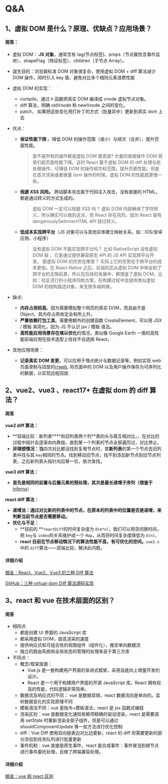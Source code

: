 # Q&A

## 1、虚拟 DOM 是什么？原理、优缺点？应用场景？

#### 简答：

-   虚拟 DOM： **JS 对象**，通常含有 tag(节点标签)、props（节点属性含事件监听）、shapeFlag（特征标签）、children（子节点 Array）。
-   诞生目的：浏览器标准 DOM 对象很复杂，使用虚拟 DOM + diff 算法减少 DOM 操作，同时引入 key 值，避免对比多个相同元素浪费性能
-   虚拟 DOM 的实现：

    -   compile，通过 h 函数把真实 DOM 编译成 vnode 虚拟节点对象。
    -   diff 算法，明确 oldVnode 和 newVnode 之间的变化。
    -   patch， 如果把这些变化用打补丁的方式（批量异步）更新到真实 dom 上去

-   优点：

    -   **保证性能下限** 。降低 DOM 的操作范围（减小）与频次（合并），提升页面性能。

        > 是不是所有的操作都是虚拟 DOM 更高效?
        > 大量的直接操作 DOM 容易引起页面性能下降。这时 React 基于虚拟 DOM 的 diff 处理与批处理操作，可降低 DOM 的操作频次和范围，提升页面性能。但是在首次渲染或者微量 dom 操作的时候，虚拟 DOM 的性能就更慢一些。

    -   **规避 XSS 风险。** 跨站脚本攻击属于代码注入攻击，没有直接的 HTML，都是通过转义的方式生成的。

        > 虚拟 DOM 一定可以规避 XSS 吗？
        > 虚拟 DOM 内部确保了字符转义，所以确实可以做到这点，但 React 存在风险，因为 React 留有 dangerouslySetInnerHTML API 绕过转义。

    -   **低成本实现跨平台**（JS 对象可以与其他实体建立映射关系，如：IOS/安卓应用、小程序）

        > 没有虚拟 DOM 不能实现跨平台吗？
        > 比如 NativeScript 没有虚拟 DOM 层 ，它是通过提供兼容原生 API 的 JS API 实现跨平台开发。
        > 那虚拟 DOM 的优势在哪里？
        > 实际上它的优势在于跨平台的成本更低。在 React Native 之后，前端社区从虚拟 DOM 中体会到了跨平台的无限前景，所以在后续的发展中，都借鉴了虚拟 DOM。比如：社区流行的小程序同构方案，在构建过程中会提供类似虚拟 DOM 的结构描述对象，来支撑多端转换。

-   缺点:

    -   **内存占用较高**。因为需要模拟整个网页的真实 DOM，而且由于是 Object，其内存占用肯定会有所上升。
    -   **严重依赖打包工具**。需要用额外的创建函数 CreateElement，可以用 JSX / 模板 来简化，因为 JS 不认识 jsx / 模板 语法。
    -   **高性能应用场景存在难以优化**的情况，类似像 Google Earth 一类的高性能前端应用在技术选型上往往不会选择 React。

-   其他应用场景：

    -   **记录真实 DOM 变更**。可以应用于埋点统计与数据记录等。例如实现 web 页面录制与回放的[rrweb](https://github.com/rrweb-io/rrweb), 将⻚⾯中的 DOM 以及⽤户操作保存为可序列化的数据，以实现远程回放.

## 2、vue2、vue3 、react17+ 在虚拟 dom 的 diff 算法？

#### 简答

**vue2 diff 算法：**

-   **双端比较：新列表\*\***和旧列表两个列\*\*表的头与尾互相对比，，在对比的过程中指针会逐渐向内靠拢，直到某一个列表的节点全部遍历过，对比停止。
-   **非理想情况：当**四次对比都没找到复用节点时，拿**新列表**的第一个节点去旧列表中找与其 `key`相同的节点。找到移动旧节点，找不到添加新节点到旧节点列表，之后新列表头指针向后移一位，依次查找。

**vue3 diff 算法：**

-   **首先是相同的前置与后置元素的预处理，其次是最长递增子序列（借鉴于**[inferno](https://link.juejin.cn/?target=https%3A%2F%2Fgithub.com%2Finfernojs%2Finferno "https://github.com/infernojs/inferno")）

**react diff 算法：**

-   **递增法：通过对比新的列表中的节点，在原本的列表中的位置是否是递增，来判断当前节点是否需要移动。**
-   **优化与不足：**
    -   **目前的 **`reactDiff`的时间复杂度为 `O(m*n)`，我们可以用空间换时间，把 `key`与 `index`的关系维护成一个 `Map`，从而将时间复杂度降低为 `O(n)。`
    -   **react 目前在节点移动情况下的算法性能不高，有可优化的空间。**`vue2.x`中的 `diff`算法——双端比较，解决此问题。

#### 详细介绍

[掘金：React、Vue2、Vue3 的三种 Diff 算法](https://juejin.cn/post/6919376064833667080)

[GitHub：三种 virtual-dom Diff 算法源码实现](https://github.com/sunyanzhe/virtual-dom/tree/master/src/diff)

## 3、react 和 vue 在技术层面的区别？

#### 简答

-   相同点
    -   都是创建 UI 界面的 JavaScript 库
    -   都采用虚拟 DOM，提高渲染的速度
    -   提供响应式和可组合性的视图组件（组件化），推崇单向数据流
    -   独立的路由系统和全局状态的管理的处理来自于第三方库
-   不同点：
    -   概念/框架层面：
        -   Vue.js 是一套构建用户界面的渐进式框架，采用自底向上增量开发的设计。
        -   React 是一个用于构建用户界面的开源 JavaScript 库。React 拥有较高的性能，代码逻辑非常简单。
    -   数据流及响应式的不同： vue 是数据双绑，react 数据流向是单向的。监听数据变化的实现原理不同
    -   模板语法不同：vue 是指令+模板语法，react 是 jsx 函数式编程
    -   渲染区别：vue 是数据变化通知依赖项精确的驱动渲染，react 是需要调用 setState 时重新渲染全部子组件，但是可以通过 shouldComponentUpdate 等一些方法进行优化控制
    -   diff：Vue Diff 使用双向链表边对比边更新，react 的 diff 将需要更新的部分添加到任务队列进行批量更新
    -   事件机制：vue 直接是原生事件，react 是合成事件：事件冒泡到根节点进行事件委托处理，且做了跨端兼容处理。

#### 详细介绍

[掘金：vue 和 react 区别](https://juejin.cn/post/7085734888011202597)

